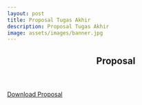 ```yaml
---
layout: post
title: Proposal Tugas Akhir
description: Proposal Tugas Akhir
image: assets/images/banner.jpg
---
```


<section id="proposal">
  <header class="major">
    <h2>Proposal</h2>
  </header>

  <!-- PDF.js Viewer -->
  <canvas id="pdf-canvas" width="100%" height="600px"></canvas>

  <!-- PDF Download Button -->
  <p style="margin-top: 1rem;">
    <a href="https://github.com/archiseino/Hearo/blob/878ed66123dd5ac3101659ea50f332e3dba14a25/assets/docs/Pervasive-Report.pdf" download class="button">Download Proposal</a>
  </p>

  <!-- Include PDF.js -->
  <script src="https://cdnjs.cloudflare.com/ajax/libs/pdf.js/2.14.305/pdf.min.js"></script>

  <script>
    // PDF.js initialization
    const url = '{{ site.baseurl }}{{ "/assets/docs/Pervasive-Report.pdf" | relative_url }}';

    // Asynchronous download of PDF
    pdfjsLib.getDocument(url).promise.then(function (pdfDoc_) {
      var pdfDoc = pdfDoc_;
      var canvas = document.getElementById('pdf-canvas');
      var ctx = canvas.getContext('2d');
      var pageNumber = 1;

      pdfDoc.getPage(pageNumber).then(function (page) {
        var viewport = page.getViewport({ scale: 1 });
        canvas.height = viewport.height;
        canvas.width = viewport.width;

        var renderContext = {
          canvasContext: ctx,
          viewport: viewport
        };
        page.render(renderContext);
      });
    });
  </script>

</section>
